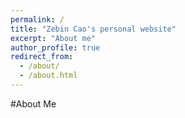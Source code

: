 ```yaml
---
permalink: /
title: "Zebin Cao's personal website"
excerpt: "About me"
author_profile: true
redirect_from: 
  - /about/
  - /about.html
---
```


#About Me
